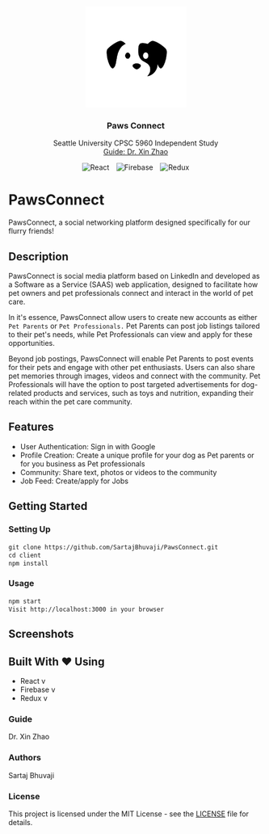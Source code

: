 <br />
<div align="center">
  <a href="https://github.com/SartajBhuvaji/Data-Science-Project/tree/main/">
    <img src="_readme/pawsconnect_logo.png" alt="logo" width="200" height="200">
  </a>

<h3 align="center">Paws Connect</h3>

  <p align="center">
    Seattle University CPSC 5960 Independent Study
    <br />
    <a href="https://qhd-zhaoxin.github.io/index.html">Guide: Dr. Xin Zhao</a>
    <br />
    
  <div align="center">
    <img src="https://img.shields.io/badge/react-%2320232a.svg?style=for-the-badge&logo=react&logoColor=%2361DAFB" alt="React" style="display: inline-block; margin-right: 10px;">
    <img src="https://img.shields.io/badge/firebase-%23039BE5.svg?style=for-the-badge&logo=firebase" alt="Firebase" style="display: inline-block; margin-right: 10px;">
    <img src="https://img.shields.io/badge/redux-%23593d88.svg?style=for-the-badge&logo=redux&logoColor=white" alt="Redux" style="display: inline-block;">
  </div>
  </p>
</div>

# PawsConnect

PawsConnect, a social networking platform designed specifically for our flurry friends! 

## Description

PawsConnect is social media platform based on LinkedIn and developed as a 
Software as a Service (SAAS) web application, designed to facilitate how pet owners and pet 
professionals connect and interact in the world of pet care.  
 
In it's essence, PawsConnect allow users to create new accounts as either `Pet Parents` or 
`Pet Professionals.` Pet Parents can post job listings tailored to their pet's needs, while Pet 
Professionals can view and apply for these opportunities. 
 
Beyond job postings, PawsConnect will enable Pet Parents to post events for their pets and 
engage with other pet enthusiasts. Users can also share pet memories through images, videos and 
connect with the community. Pet Professionals will have the option to post targeted 
advertisements for dog-related products and services, such as toys and nutrition, expanding 
their reach within the pet care community.

## Features

- User Authentication: Sign in with Google
- Profile Creation: Create a unique profile for your dog as Pet parents or for you business as Pet professionals
- Community: Share text, photos or videos to the community
- Job Feed: Create/apply for Jobs

## Getting Started
### Setting Up
```
git clone https://github.com/SartajBhuvaji/PawsConnect.git
cd client
npm install
```

### Usage
```
npm start
Visit http://localhost:3000 in your browser
```

## Screenshots

## Built With ❤️ Using

- React v
- Firebase v
- Redux v

### Guide
Dr. Xin Zhao

### Authors
Sartaj Bhuvaji

### License
This project is licensed under the MIT License - see the [LICENSE](https://github.com/SartajBhuvaji/PawsConnect/blob/main/LICENSE) file for details.
